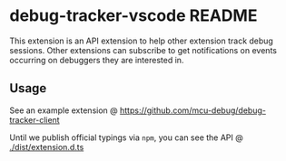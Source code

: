 # debug-tracker-vscode README

This extension is an API extension to help other extension track debug sessions. Other extensions can subscribe to get notifications on events occurring on debuggers they are interested in.

## Usage

See an example extension @ https://github.com/mcu-debug/debug-tracker-client

Until we publish official typings via `npm`, you can see the API @ [./dist/extension.d.ts](./dist/extension.d.ts)
